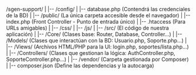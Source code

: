 /sgen-support/
|
|-- /config/
|   |-- database.php       (Contendrá las credenciales de la BD)
|
|-- /public/                 (La única carpeta accesible desde el navegador)
|   |-- index.php            (Front Controller - Punto de entrada único)
|   |-- .htaccess            (Para URLs amigables)
|   |-- /css/
|   |-- /js/
|
|-- /src/                    (El código de nuestra aplicación)
|   |-- /Core/               (Clases base: Router, Database, Controller...)
|   |-- /Models/             (Clases que interactúan con la BD: Usuario.php, Soporte.php...)
|   |-- /Views/              (Archivos HTML/PHP para la UI: login.php, soportes/lista.php...)
|   |-- /Controllers/        (Clases que gestionan la lógica: AuthController.php, SoporteController.php...)
|
|-- /vendor/                 (Carpeta gestionada por Composer)
|
|-- composer.json            (Define las dependencias y la autocarga)